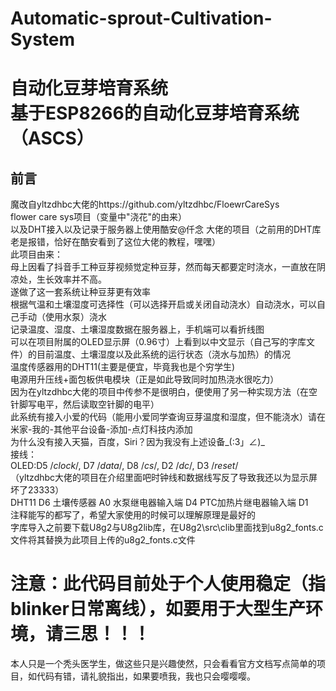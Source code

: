 # Automatic-sprout-Cultivation-System
自动化豆芽培育系统 <br>
基于ESP8266的自动化豆芽培育系统（ASCS） 
====  
前言
-------  
魔改自yltzdhbc大佬的https://github.com/yltzdhbc/FloewrCareSys <br>
flower care sys项目（变量中"浇花"的由来）<br>
以及DHT接入以及记录于服务器上使用酷安@仟念 大佬的项目（之前用的DHT库老是报错，恰好在酷安看到了这位大佬的教程，嘿嘿）<br>
此项目由来： <br>
母上因看了抖音手工种豆芽视频觉定种豆芽，然而每天都要定时浇水，一直放在阴凉处，生长效率并不高。 <br>
遂做了这一套系统让种豆芽更有效率<br>
根据气温和土壤湿度可选择性（可以选择开启或关闭自动浇水）自动浇水，可以自己手动（使用水泵）浇水<br>
记录温度、湿度、土壤湿度数据在服务器上，手机端可以看折线图<br>
可以在项目附属的OLED显示屏（0.96寸）上看到以中文显示（自己写的字库文件）的目前温度、土壤湿度以及此系统的运行状态（浇水与加热）的情况<br>
温度传感器用的DHT11(主要是便宜，毕竟我也是个穷学生)<br>
电源用升压线+面包板供电模块（正是如此导致同时加热浇水很吃力）<br>
因为在yltzdhbc大佬的项目中传参不是很明白，便使用了另一种实现方法（在空针脚写电平，然后读取空针脚的电平）<br>
此系统有接入小爱的代码（能用小爱同学查询豆芽温度和湿度，但不能浇水）请在米家-我的-其他平台设备-添加-点灯科技内添加<br>
为什么没有接入天猫，百度，Siri？因为我没有上述设备_(:3」∠)_ <br>
接线：<br>
OLED:D5 /*clock*/, D7 /*data*/, D8 /*cs*/, D2 /*dc*/, D3 /*reset*/<br>
（yltzdhbc大佬的项目在介绍里面吧时钟线和数据线写反了导致我还以为显示屏坏了23333）<br>
DHT11 D6 土壤传感器 A0 水泵继电器输入端 D4 PTC加热片继电器输入端 D1<br>
注释能写的都写了，希望大家使用的时候可以理解原理是最好的<br>
字库导入之前要下载U8g2与U8g2lib库，在U8g2\src\clib里面找到u8g2_fonts.c文件将其替换为此项目上传的u8g2_fonts.c文件

注意：此代码目前处于个人使用稳定（指blinker日常离线），如要用于大型生产环境，请三思！！！
====  
本人只是一个秃头医学生，做这些只是兴趣使然，只会看看官方文档写点简单的项目，如代码有错，请礼貌指出，如果要喷我，我也只会嘤嘤嘤。

